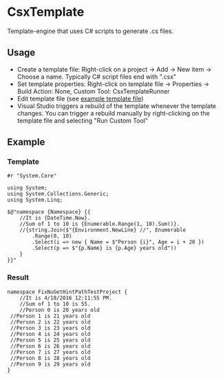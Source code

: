# CsxTemplate
Template-engine that uses C# scripts to generate .cs files.

## Usage

* Create a template file: Right-click on a project -> Add -> New item -> Choose a name. Typically C# script files end with ".csx"
* Set template properties: Right-click on template file -> Properties -> Build Action: None, Custom Tool: CsxTemplateRunner
* Edit template file (see [example template file](#template))
* Visual Studio triggers a rebuild of the template whenever the template changes. You can trigger a rebuild manually by right-clicking on the template file and selecting "Run Custom Tool"

## Example
### Template
```
#r "System.Core" 
 
using System; 
using System.Collections.Generic; 
using System.Linq; 
 
$@"namespace {Namespace} {{ 
    //It is {DateTime.Now}. 
    //Sum of 1 to 10 is {Enumerable.Range(1, 10).Sum()}. 
    //{string.Join($"{Environment.NewLine} //", Enumerable 
        .Range(0, 10) 
        .Select(i => new { Name = $"Person {i}", Age = i + 20 }) 
        .Select(p => $"{p.Name} is {p.Age} years old")) 
    } 
}}"
```
### Result
```
namespace FixNuGetHintPathTestProject {
    //It is 4/18/2016 12:11:55 PM.
    //Sum of 1 to 10 is 55.
    //Person 0 is 20 years old
 //Person 1 is 21 years old
 //Person 2 is 22 years old
 //Person 3 is 23 years old
 //Person 4 is 24 years old
 //Person 5 is 25 years old
 //Person 6 is 26 years old
 //Person 7 is 27 years old
 //Person 8 is 28 years old
 //Person 9 is 29 years old
}
```
## 
